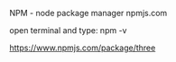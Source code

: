 NPM - node package manager
npmjs.com

open terminal and type: 
npm -v

https://www.npmjs.com/package/three
